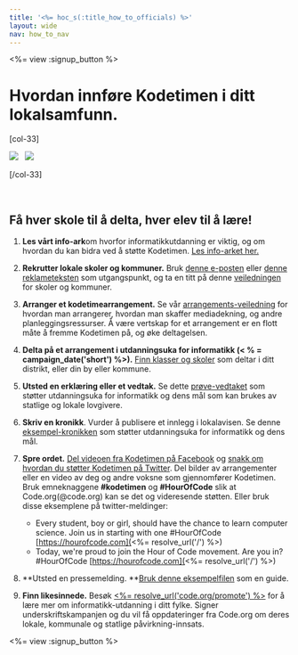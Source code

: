```yaml
---
title: '<%= hoc_s(:title_how_to_officials) %>'
layout: wide
nav: how_to_nav
---
```

<%= view :signup_button %>

# Hvordan innføre Kodetimen i ditt lokalsamfunn.

[col-33]

![](/images/fit-275/highlight-obama.png)&nbsp;&nbsp;&nbsp;![](/images/fit-246/dan.jpg)

[/col-33]

<p style="clear:both">&nbsp;</p>

## Få hver skole til å delta, hver elev til å lære!

1. **Les vårt info-ark**om hvorfor informatikkutdanning er viktig, og om hvordan du kan bidra ved å støtte Kodetimen. [Les info-arket her.](/files/hoc-one-pager-public-officials-2016.pdf)

2. **Rekrutter lokale skoler og kommuner.** Bruk [denne e-posten](<%= resolve_url('/promote/resources#sample-emails') %>) eller [denne reklameteksten](<%= resolve_url('/promote/stats') %>) som utgangspunkt, og ta en titt på denne [veiledningen](<%= resolve_url('/how-to') %>) for skoler og kommuner.

3. **Arranger et kodetimearrangement.** Se vår [arrangements-veiledning](<%= resolve_url('/how-to/events') %>) for hvordan man arrangerer, hvordan man skaffer mediadekning, og andre planleggingsressurser. Å være vertskap for et arrangement er en flott måte å fremme Kodetimen på, og øke deltagelsen.

4. **Delta på et arrangement i utdanningsuka for informatikk (< % = campaign_date('short') %>).** [Finn klasser og skoler](<%= resolve_url('/events') %>) som deltar i ditt distrikt, eller din by eller kommune.

5. **Utsted en erklæring eller et vedtak.** Se dette [prøve-vedtaket](<%= resolve_url('resources/proclamation') %>) som støtter utdanningsuka for informatikk og dens mål som kan brukes av statlige og lokale lovgivere.

6. **Skriv en kronikk**. Vurder å publisere et innlegg i lokalavisen. Se denne [eksempel-kronikken](<%= resolve_url('/promote/op-ed') %>) som støtter utdanningsuka for informatikk og dens mål.

7. **Spre ordet.** [Del videoen fra Kodetimen på Facebook](https://www.facebook.com/sharer/sharer.php?u=http%3A%2F%2Fhourofcode.com%2Fus) og [snakk om hvordan du støtter Kodetimen på Twitter](https://twitter.com/intent/tweet?url=http%3A%2F%2Fhourofcode.com&text=I%27m%20participating%20in%20this%20year%27s%20%23HourOfCode%2C%20are%20you%3F%20%40codeorg&original_referer=https%3A%2F%2Fwww.google.com%2Furl%3Fq%3Dhttps%253A%252F%252Ftwitter.com%252Fshare%253Fhashtags%253D%2526amp%253Brelated%253Dcodeorg%2526amp%253Btext%253DI%252527m%252Bparticipating%252Bin%252Bthis%252Byear%252527s%252B%252523HourOfCode%25252C%252Bare%252Byou%25253F%252B%252540codeorg%2526amp%253Burl%253Dhttp%25253A%25252F%25252Fhourofcode.com%26sa%3DD%26sntz%3D1%26usg%3DAFQjCNE1GLTUbKZfMlEh9Aj5w0iswz6PYQ&related=codeorg&hashtags=). Del bilder av arrangementer eller en video av deg og andre voksne som gjennomfører Kodetimen. Bruk emneknaggene **#kodetimen** og **#HourOfCode** slik at Code.org(@code.org) kan se det og videresende støtten. Eller bruk disse eksemplene på twitter-meldinger:
    
    - Every student, boy or girl, should have the chance to learn computer science. Join us in starting with one #HourOfCode [https://hourofcode.com](<%= resolve_url('/') %>)
    - Today, we're proud to join the Hour of Code movement. Are you in? #HourOfCode [https://hourofcode.com](<%= resolve_url('/') %>)   
          
        

8. **Utsted en pressemelding. **[Bruk denne eksempelfilen](<%= resolve_url('/promote/official-press-release') %>) som en guide.

9. **Finn likesinnede.** Besøk [<%= resolve_url('code.org/promote') %>](<%= resolve_url('https://code.org/promote') %>) for å lære mer om informatikk-utdanning i ditt fylke. Signer underskriftskampanjen og du vil få oppdateringer fra Code.org om deres lokale, kommunale og statlige påvirkning-innsats.

<%= view :signup_button %>